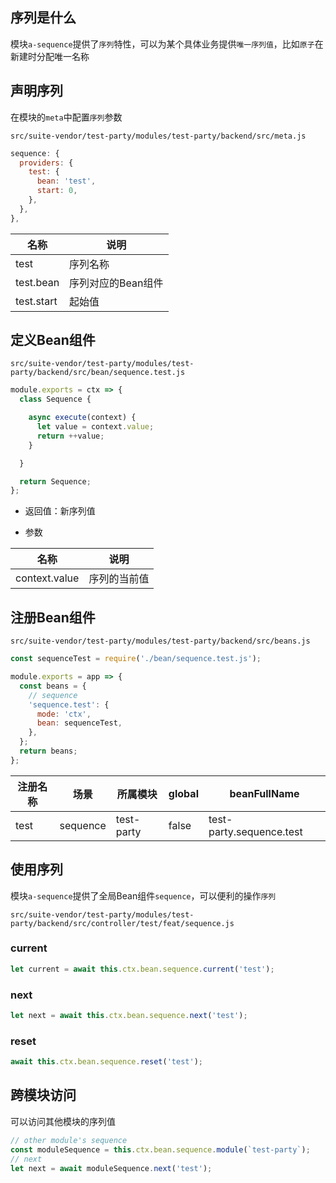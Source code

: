 ## 序列是什么

模块`a-sequence`提供了`序列`特性，可以为某个具体业务提供`唯一序列值`，比如`原子`在新建时分配唯一名称

## 声明序列

在模块的`meta`中配置`序列`参数

`src/suite-vendor/test-party/modules/test-party/backend/src/meta.js`

```javascript
sequence: {
  providers: {
    test: {
      bean: 'test',
      start: 0,
    },
  },
},
```

|名称|说明|
|--|--|
|test|序列名称|
|test.bean|序列对应的Bean组件|
|test.start|起始值|

## 定义Bean组件

`src/suite-vendor/test-party/modules/test-party/backend/src/bean/sequence.test.js`

``` javascript
module.exports = ctx => {
  class Sequence {

    async execute(context) {
      let value = context.value;
      return ++value;
    }

  }

  return Sequence;
};
```

- 返回值：新序列值

- 参数

|名称|说明|
|--|--|
|context.value|序列的当前值|

## 注册Bean组件

`src/suite-vendor/test-party/modules/test-party/backend/src/beans.js`

``` javascript
const sequenceTest = require('./bean/sequence.test.js');

module.exports = app => {
  const beans = {
    // sequence
    'sequence.test': {
      mode: 'ctx',
      bean: sequenceTest,
    },
  };
  return beans;
};
```

|注册名称|场景|所属模块|global|beanFullName|
|--|--|--|--|--|
|test|sequence|test-party|false|test-party.sequence.test|

## 使用序列

模块`a-sequence`提供了全局Bean组件`sequence`，可以便利的操作`序列`

`src/suite-vendor/test-party/modules/test-party/backend/src/controller/test/feat/sequence.js`

### current

```javascript
let current = await this.ctx.bean.sequence.current('test');
```

### next

```javascript
let next = await this.ctx.bean.sequence.next('test');
```

### reset

```javascript
await this.ctx.bean.sequence.reset('test');
```

## 跨模块访问

可以访问其他模块的序列值

```javascript
// other module's sequence
const moduleSequence = this.ctx.bean.sequence.module(`test-party`);
// next
let next = await moduleSequence.next('test');
```
